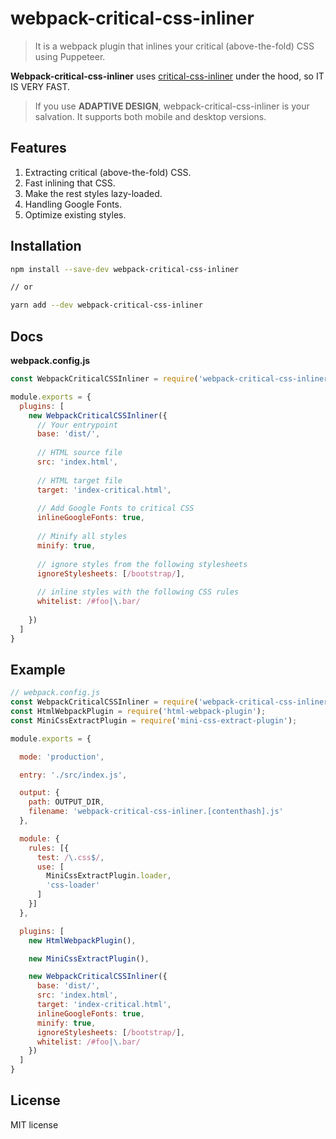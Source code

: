 # webpack-critical-css-inliner

> It is a webpack plugin that inlines your critical (above-the-fold) CSS using Puppeteer.

**Webpack-critical-css-inliner** uses [critical-css-inliner](https://github.com/ABVanton200/critical-css-inliner) under the hood, so IT IS VERY FAST.

> If you use **ADAPTIVE DESIGN**, webpack-critical-css-inliner is your salvation. It supports both mobile and desktop versions.

## Features

1. Extracting critical (above-the-fold) CSS.
2. Fast inlining that CSS.
3. Make the rest styles lazy-loaded.
4. Handling Google Fonts.
5. Optimize existing styles.

## Installation

```sh
npm install --save-dev webpack-critical-css-inliner

// or

yarn add --dev webpack-critical-css-inliner
```
## Docs

**webpack.config.js**

```js
const WebpackCriticalCSSInliner = require('webpack-critical-css-inliner');

module.exports = {
  plugins: [
    new WebpackCriticalCSSInliner({
      // Your entrypoint
      base: 'dist/',
  
      // HTML source file
      src: 'index.html',
  
      // HTML target file
      target: 'index-critical.html',
  
      // Add Google Fonts to critical CSS
      inlineGoogleFonts: true,
  
      // Minify all styles
      minify: true,
  
      // ignore styles from the following stylesheets
      ignoreStylesheets: [/bootstrap/],
  
      // inline styles with the following CSS rules
      whitelist: /#foo|\.bar/
      
    })    
  ]
}
```

## Example

```js
// webpack.config.js
const WebpackCriticalCSSInliner = require('webpack-critical-css-inliner');
const HtmlWebpackPlugin = require('html-webpack-plugin');
const MiniCssExtractPlugin = require('mini-css-extract-plugin');

module.exports = {

  mode: 'production',

  entry: './src/index.js',

  output: {
    path: OUTPUT_DIR,
    filename: 'webpack-critical-css-inliner.[contenthash].js'
  },

  module: {
    rules: [{
      test: /\.css$/,
      use: [
        MiniCssExtractPlugin.loader,
        'css-loader'
      ]
    }]
  },

  plugins: [
    new HtmlWebpackPlugin(),

    new MiniCssExtractPlugin(),

    new WebpackCriticalCSSInliner({
      base: 'dist/',
      src: 'index.html',
      target: 'index-critical.html',
      inlineGoogleFonts: true,
      minify: true,
      ignoreStylesheets: [/bootstrap/],
      whitelist: /#foo|\.bar/
    })
  ]
}
```

## License

MIT license